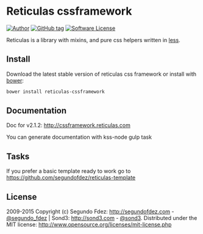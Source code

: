 # Reticulas cssframework

[![Author](http://img.shields.io/badge/author-@segundofdez-blue.svg?style=flat-square)](https://twitter.com/segundo_fdez)
[![GitHub tag](https://img.shields.io/github/tag/segundofdez/reticulas-cssframework.svg?style=flat-square)](https://github.com/segundofdez/reticulas-cssframework/tags)
[![Software License](https://img.shields.io/badge/license-MIT-brightgreen.svg?style=flat-square)](LICENSE.md)

Reticulas is a library with mixins, and pure css helpers written in [less][1].


## Install

Download the latest stable version of reticulas css framework or install with [bower][2]:
```bash
bower install reticulas-cssframework
```

## Documentation

Doc for v2.1.2: http://cssframework.reticulas.com

You can generate documentation with kss-node gulp task


## Tasks
If you prefer a basic template ready to work go to https://github.com/segundofdez/reticulas-template


## License

2009-2015 Copyright (c) Segundo Fdez: http://segundofdez.com - [@segundo_fdez](https://twitter.com/segundo_fdez) | Sond3: http://sond3.com - [@sond3](https://twitter.com/sond3). Distributed under the MIT license: http://www.opensource.org/licenses/mit-license.php

[0]:http://leafo.net/lessphp/
[1]:http://lesscss.org/
[2]:http://bower.io/
[3]:http://sass-lang.com/

